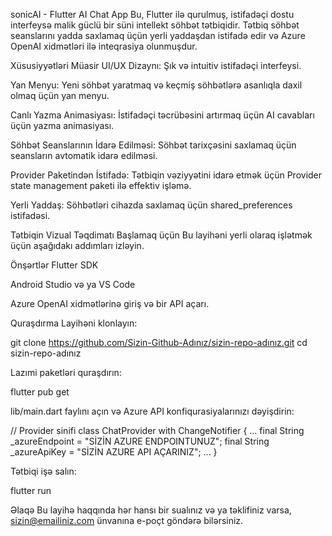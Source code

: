 sonicAI - Flutter AI Chat App
Bu, Flutter ilə qurulmuş, istifadəçi dostu interfeysə malik güclü bir süni intellekt söhbət tətbiqidir. Tətbiq söhbət seanslarını yadda saxlamaq üçün yerli yaddaşdan istifadə edir və Azure OpenAI xidmətləri ilə inteqrasiya olunmuşdur.

Xüsusiyyətləri
Müasir UI/UX Dizaynı: Şık və intuitiv istifadəçi interfeysi.

Yan Menyu: Yeni söhbət yaratmaq və keçmiş söhbətlərə asanlıqla daxil olmaq üçün yan menyu.

Canlı Yazma Animasiyası: İstifadəçi təcrübəsini artırmaq üçün AI cavabları üçün yazma animasiyası.

Söhbət Seanslarının İdarə Edilməsi: Söhbət tarixçəsini saxlamaq üçün seansların avtomatik idarə edilməsi.

Provider Paketindən İstifadə: Tətbiqin vəziyyətini idarə etmək üçün Provider state management paketi ilə effektiv işləmə.

Yerli Yaddaş: Söhbətləri cihazda saxlamaq üçün shared_preferences istifadəsi.

Tətbiqin Vizual Təqdimatı
Başlamaq üçün
Bu layihəni yerli olaraq işlətmək üçün aşağıdakı addımları izləyin.

Önşərtlər
Flutter SDK

Android Studio və ya VS Code

Azure OpenAI xidmətlərinə giriş və bir API açarı.

Quraşdırma
Layihəni klonlayın:

git clone https://github.com/Sizin-Github-Adınız/sizin-repo-adınız.git
cd sizin-repo-adınız

Lazımi paketləri quraşdırın:

flutter pub get

lib/main.dart faylını açın və Azure API konfiqurasiyalarınızı dəyişdirin:

// Provider sinifi
class ChatProvider with ChangeNotifier {
    ...
    final String _azureEndpoint = "SİZİN AZURE ENDPOINTUNUZ";
    final String _azureApiKey = "SİZİN AZURE API AÇARINIZ";
    ...
}

Tətbiqi işə salın:

flutter run

Əlaqə
Bu layihə haqqında hər hansı bir sualınız və ya təklifiniz varsa, sizin@emailiniz.com ünvanına e-poçt göndərə bilərsiniz.